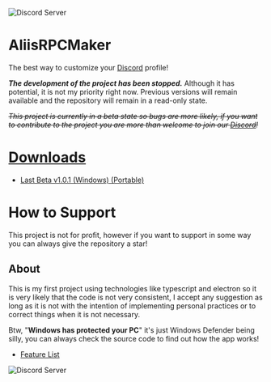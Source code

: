 ![Discord Server](https://discordapp.com/api/guilds/1030982857096712226/widget.png?style=shield)

# AliisRPCMaker
The best way to customize your [Discord](https://discord.com) profile!

**_The development of the project has been stopped._** Although it has potential, it is not my priority right now. Previous versions will remain available and the repository will remain in a read-only state.

~~_This project is currently in a beta state so bugs are more likely, if you want to contribute to the project you are more than welcome to join our [Discord](https://discord.com/invite/hP23XgU6RW)!_~~

# [Downloads](https://github.com/RexAliis/AliisRPCMaker/releases)

- [Last Beta v1.0.1 (Windows) (Portable)](https://github.com/RexAliis/AliisRPCMaker/releases/download/v1.0.1/windows32-x64-portable.zip)

# How to Support

This project is not for profit, however if you want to support in some way you can always give the repository a star!

## About
This is my first project using technologies like typescript and electron so it is very likely that the code is not very consistent, I accept any suggestion as long as it is not with the intention of implementing personal practices or to correct things when it is not necessary.

Btw, "**Windows has protected your PC**" it's just Windows Defender being silly, you can always check the source code to find out how the app works!

- [Feature List](https://github.com/RexAliis/AliisRPCMaker/blob/main/FEATURE_LIST.md)

![Discord Server](https://discordapp.com/api/guilds/1030982857096712226/widget.png?style=banner2)
